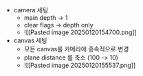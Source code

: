- camera 세팅
	- main depth -> 1
	- clear flags -> depth only
	- ![[Pasted image 20250120154700.png]]
- canvas 세팅
	- 모든 canvas를 카메라에 종속적으로 변경
	- plane distance 를 축소 (100 -> 10)
	- ![[Pasted image 20250120155537.png]]